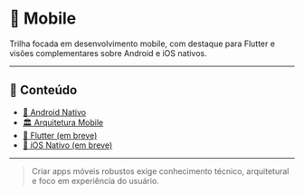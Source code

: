 # 📱 Mobile

Trilha focada em desenvolvimento mobile, com destaque para Flutter e visões complementares sobre Android e iOS nativos.

---

## 🔗 Conteúdo

- [🤖 Android Nativo](android-nativo.md)
- [🏛️ Arquitetura Mobile](arquitetura.md)
- [🦋 Flutter (em breve)](flutter.md)
- [🍎 iOS Nativo (em breve)](ios-nativo.md)

---

> Criar apps móveis robustos exige conhecimento técnico, arquitetural e foco em experiência do usuário.
